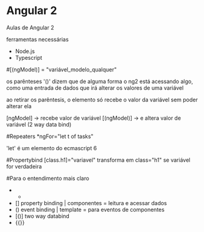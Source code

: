 # Angular 2
Aulas de Angular 2

ferramentas necessárias
- Node.js
- Typescript


#[(ngModel)] = "variável_modelo_qualquer"

os parênteses '()' dizem que de alguma forma o ng2 está acessando algo, 
como uma entrada de dados que irá alterar os valores de uma variável

ao retirar os parêntesis, o elemento só recebe o valor da variável sem poder alterar ela

[ngModel] -> recebe valor de variável
[(ngModel)] -> e altera valor de variável (2 way data bind)

#Repeaters
*ngFor="let t of tasks"

'let' é um elemento do ecmascript 6


#Propertybind
[class.h1]="variavel"
transforma em class="h1" se variável for verdadeira


#Para o entendimento mais claro
- *
- [] property binding | componentes = leitura e acessar dados
- () event binding | template = para eventos de componentes
- [()] two way databind
- {{}}
